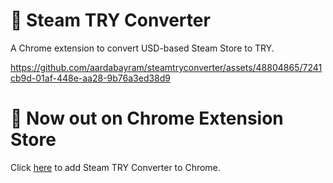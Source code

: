 # 🌿 Steam TRY Converter
A Chrome extension to convert USD-based Steam Store to TRY.


https://github.com/aardabayram/steamtryconverter/assets/48804865/7241cb9d-01af-448e-aa28-9b76a3ed38d9

# 🌿 Now out on Chrome Extension Store

Click [here]([https://pages.github.com/](https://chromewebstore.google.com/detail/steam-try-converter/gloidbmfecaeegfbdjcclcdbfhnnhgmp)https://chromewebstore.google.com/detail/steam-try-converter/gloidbmfecaeegfbdjcclcdbfhnnhgmp) to add Steam TRY Converter to Chrome.


